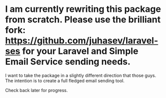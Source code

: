 # I am currently rewriting this package from scratch. Please use the brilliant fork: https://github.com/juhasev/laravel-ses for your Laravel and Simple Email Service sending needs.

I want to take the package in a slightly different direction that those guys. The intention is to create a full fledged email sending tool.

Check back later for progress.
